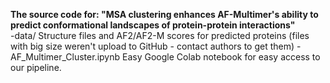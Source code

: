 **The source code for: "MSA clustering enhances AF-Multimer's ability to predict conformational landscapes of protein-protein interactions"**
<br>
-data/
  Structure files and AF2/AF2-M scores for predicted proteins (files with big size weren't upload to GitHub - contact authors to get them)
-AF_Multimer_Cluster.ipynb
  Easy Google Colab notebook for easy access to our pipeline.
